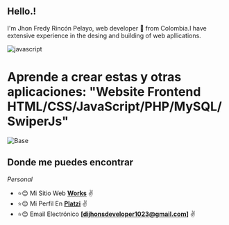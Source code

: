 ## Hello.!

I'm Jhon Fredy Rincón Pelayo, web developer 🚀 from Colombia.I have extensive experience in the desing and building of web apllications.

![javascript](https://user-images.githubusercontent.com/97255802/158096794-c7b7130b-a85b-44aa-9c07-eb46e54c4c22.gif)

# Aprende a crear estas y otras aplicaciones: "Website Frontend HTML/CSS/JavaScript/PHP/MySQL/SwiperJs"
![Base](https://user-images.githubusercontent.com/97255802/158102044-91ac1f1d-1a8e-49be-95c1-4166d44634c1.png)


## Donde me puedes encontrar
_Personal_
* :star::blush: Mi Sitio Web **[Works]()** :v:
* :star::blush: Mi Perfil En **[Platzi](https://platzi.com/p/JhonFy/)** :v:
* :star::blush: Email Electrónico **[dijhonsdeveloper1023@gmail.com]** :v:

